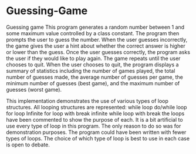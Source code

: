 # Guessing-Game
Guessing game 
This program generates a random number between 1 and some maximum value
 controlled by a class constant. The program then prompts the user
 to guess the number. When the user guesses incorrectly, the game gives the
 user a hint about whether the correct answer is higher or lower than the
 guess. Once the user guesses correctly, the program asks the user if they
 would like to play again. The game repeats until the user chooses to quit.
 When the user chooses to quit, the program displays a summary of statistics
 including the number of games played, the total number of guesses made, the
 average number of guesses per game, the minimum number of guesses (best
 game), and the maximum number of guesses (worst game).
 
 This implementation demonstrates the use of various types of loop structures.
 All looping structures are represented: while loop do/while loop for loop
 Infinite for loop with break infinite while loop with break the loops have been commented to show the purpose of each.
 It is a bit artificial to use every type of loop in this program. 
 The only reason to do so was for demonstration purposes. The program could have been 
 written with fewer types of loops. The choice of which type of loop is best to use in each case is open to debate.
